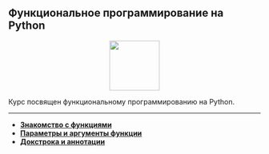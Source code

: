 ## Функциональное программирование на Python

<div id="header" align="center">
  <img src="https://cdn.stepik.net/media/cache/images/courses/195619/cover_XF90zPX/66d3c41c8348c48642039f6257255041.png" width="100"/>
</div>

Курс посвящен функциональному программированию на Python.

---

- [**Знакомство с функциями**](https://github.com/vypiemzalyubov/python/tree/main/Stepik/Functional%20programming%20in%20Python/01.%20Familiarity%20with%20functions)
- [**Параметры и аргументы функции**](https://github.com/vypiemzalyubov/python/tree/main/Stepik/Functional%20programming%20in%20Python/02.%20Function%20parameters%20and%20arguments)
- [**Докстрока и аннотации**](https://github.com/vypiemzalyubov/python/tree/main/Stepik/Functional%20programming%20in%20Python/03.%20Dockstring%20and%20annotations)
